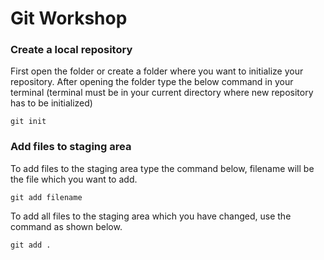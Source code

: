 # Git Workshop

### Create a local repository

First open the folder or create a folder where you want to initialize your
repository.
After opening the folder type the below command in your terminal (terminal
must be in your current directory where new repository has to be initialized)

```
git init
```
### Add files to staging area

To add files to the staging area type the command below, filename will be the file which you want to add.

```
git add filename
```
To add all files to the staging area which you have changed, use the command as shown below.

```
git add .
```
